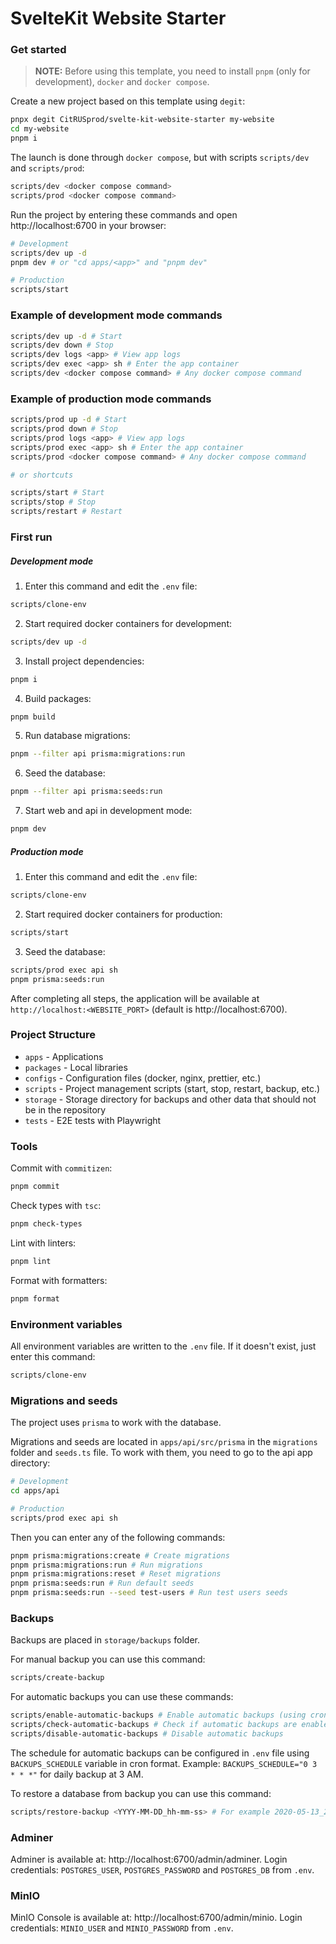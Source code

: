 # SvelteKit Website Starter

### Get started

> **NOTE:** Before using this template, you need to install `pnpm` (only for development), `docker` and `docker compose`.

Create a new project based on this template using `degit`:

```sh
pnpx degit CitRUSprod/svelte-kit-website-starter my-website
cd my-website
pnpm i
```

The launch is done through `docker compose`, but with scripts `scripts/dev` and `scripts/prod`:

```sh
scripts/dev <docker compose command>
scripts/prod <docker compose command>
```

Run the project by entering these commands and open http://localhost:6700 in your browser:

```sh
# Development
scripts/dev up -d
pnpm dev # or "cd apps/<app>" and "pnpm dev"

# Production
scripts/start
```

### Example of development mode commands

```sh
scripts/dev up -d # Start
scripts/dev down # Stop
scripts/dev logs <app> # View app logs
scripts/dev exec <app> sh # Enter the app container
scripts/dev <docker compose command> # Any docker compose command
```

### Example of production mode commands

```sh
scripts/prod up -d # Start
scripts/prod down # Stop
scripts/prod logs <app> # View app logs
scripts/prod exec <app> sh # Enter the app container
scripts/prod <docker compose command> # Any docker compose command

# or shortcuts

scripts/start # Start
scripts/stop # Stop
scripts/restart # Restart
```

### First run

##### Development mode

1. Enter this command and edit the `.env` file:

```sh
scripts/clone-env
```

2. Start required docker containers for development:

```sh
scripts/dev up -d
```

3. Install project dependencies:

```sh
pnpm i
```

4. Build packages:

```sh
pnpm build
```

5. Run database migrations:

```sh
pnpm --filter api prisma:migrations:run
```

6. Seed the database:

```sh
pnpm --filter api prisma:seeds:run
```

7. Start web and api in development mode:

```sh
pnpm dev
```

##### Production mode

1. Enter this command and edit the `.env` file:

```sh
scripts/clone-env
```

2. Start required docker containers for production:

```sh
scripts/start
```

3. Seed the database:

```sh
scripts/prod exec api sh
pnpm prisma:seeds:run
```

After completing all steps, the application will be available at `http://localhost:<WEBSITE_PORT>` (default is http://localhost:6700).

### Project Structure

- `apps` - Applications
- `packages` - Local libraries
- `configs` - Configuration files (docker, nginx, prettier, etc.)
- `scripts` - Project management scripts (start, stop, restart, backup, etc.)
- `storage` - Storage directory for backups and other data that should not be in the repository
- `tests` - E2E tests with Playwright

### Tools

Commit with `commitizen`:

```sh
pnpm commit
```

Check types with `tsc`:

```sh
pnpm check-types
```

Lint with linters:

```sh
pnpm lint
```

Format with formatters:

```sh
pnpm format
```

### Environment variables

All environment variables are written to the `.env` file. If it doesn't exist, just enter this command:

```sh
scripts/clone-env
```

### Migrations and seeds

The project uses `prisma` to work with the database.

Migrations and seeds are located in `apps/api/src/prisma` in the `migrations` folder and `seeds.ts` file. To work with them, you need to go to the api app directory:

```sh
# Development
cd apps/api

# Production
scripts/prod exec api sh
```

Then you can enter any of the following commands:

```sh
pnpm prisma:migrations:create # Create migrations
pnpm prisma:migrations:run # Run migrations
pnpm prisma:migrations:reset # Reset migrations
pnpm prisma:seeds:run # Run default seeds
pnpm prisma:seeds:run --seed test-users # Run test users seeds
```

### Backups

Backups are placed in `storage/backups` folder.

For manual backup you can use this command:

```sh
scripts/create-backup
```

For automatic backups you can use these commands:

```sh
scripts/enable-automatic-backups # Enable automatic backups (using cron)
scripts/check-automatic-backups # Check if automatic backups are enabled
scripts/disable-automatic-backups # Disable automatic backups
```

The schedule for automatic backups can be configured in `.env` file using `BACKUPS_SCHEDULE` variable in cron format.
Example: `BACKUPS_SCHEDULE="0 3 * * *"` for daily backup at 3 AM.

To restore a database from backup you can use this command:

```sh
scripts/restore-backup <YYYY-MM-DD_hh-mm-ss> # For example 2020-05-13_21-35-00
```

### Adminer

Adminer is available at: http://localhost:6700/admin/adminer.
Login credentials: `POSTGRES_USER`, `POSTGRES_PASSWORD` and `POSTGRES_DB` from `.env`.

### MinIO

MinIO Console is available at: http://localhost:6700/admin/minio.
Login credentials: `MINIO_USER` and `MINIO_PASSWORD` from `.env`.
